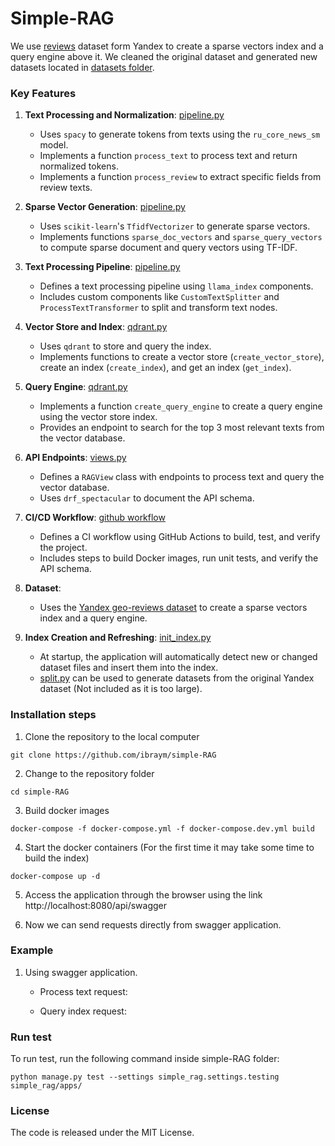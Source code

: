 # Simple-RAG

We use [reviews](https://github.com/yandex/geo-reviews-dataset-2023) dataset form Yandex to create a sparse vectors index and a query engine above it. We cleaned the original dataset and generated new datasets located in [datasets folder](./data/datasets/).

### Key Features

1. **Text Processing and Normalization**: [pipeline.py](./simple_rag/apps/core/pipeline.py)
   - Uses `spacy` to generate tokens from texts using the `ru_core_news_sm` model.
   - Implements a function `process_text` to process text and return normalized tokens.
   - Implements a function `process_review` to extract specific fields from review texts.

2. **Sparse Vector Generation**: [pipeline.py](./simple_rag/apps/core/pipeline.py)
   - Uses `scikit-learn`'s `TfidfVectorizer` to generate sparse vectors.
   - Implements functions `sparse_doc_vectors` and `sparse_query_vectors` to compute sparse document and query vectors using TF-IDF.

3. **Text Processing Pipeline**: [pipeline.py](./simple_rag/apps/core/pipeline.py)
   - Defines a text processing pipeline using `llama_index` components.
   - Includes custom components like `CustomTextSplitter` and `ProcessTextTransformer` to split and transform text nodes.

4. **Vector Store and Index**: [qdrant.py](./simple_rag/apps/core/qdrant.py)
   - Uses `qdrant` to store and query the index.
   - Implements functions to create a vector store (`create_vector_store`), create an index (`create_index`), and get an index (`get_index`).

5. **Query Engine**: [qdrant.py](./simple_rag/apps/core/qdrant.py)
   - Implements a function `create_query_engine` to create a query engine using the vector store index.
   - Provides an endpoint to search for the top 3 most relevant texts from the vector database.

6. **API Endpoints**: [views.py](./simple_rag/apps/core/views.py)
   - Defines a `RAGView` class with endpoints to process text and query the vector database.
   - Uses `drf_spectacular` to document the API schema.

7. **CI/CD Workflow**: [github workflow](./.github/workflows/)
   - Defines a CI workflow using GitHub Actions to build, test, and verify the project.
   - Includes steps to build Docker images, run unit tests, and verify the API schema.

8. **Dataset**:
   - Uses the [Yandex geo-reviews dataset](https://github.com/yandex/geo-reviews-dataset-2023) to create a sparse vectors index and a query engine.

9. **Index Creation and Refreshing**: [init_index.py](./simple_rag/apps/core/management/commands/init_index.py)
   - At startup, the application will automatically detect new or changed dataset files and insert them into the index.
   - [split.py](./data/datasets/split.py) can be used to generate datasets from the original Yandex dataset (Not included as it is too large).

### Installation steps

1. Clone the repository to the local computer

```
git clone https://github.com/ibraym/simple-RAG
```

2. Change to the repository folder

```
cd simple-RAG
```

3. Build docker images

```
docker-compose -f docker-compose.yml -f docker-compose.dev.yml build
```

4. Start the docker containers (For the first time it may take some time to build the index)

```
docker-compose up -d
```

5. Access the application through the browser using the link http://localhost:8080/api/swagger

6. Now we can send requests directly from swagger application.

### Example

1. Using swagger application.

   - Process text request:

   - Query index request:

### Run test

To run test, run the following command inside simple-RAG folder:

```
python manage.py test --settings simple_rag.settings.testing simple_rag/apps/
```

### License

The code is released under the MIT License.


